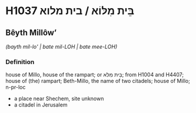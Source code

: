 # H1037 בֵּית מִלּוֹא / בית מלוא

## Bêyth Millôwʼ

_(bayth mil-lo' | bate mil-LOH | bate mee-LOH)_

### Definition

house of Millo, house of the rampart; or בֵּית מִלֹּא; from H1004 and H4407; house of (the) rampart; Beth-Millo, the name of two citadels; house of Millo; n-pr-loc

- a place near Shechem, site unknown
- a citadel in Jerusalem
